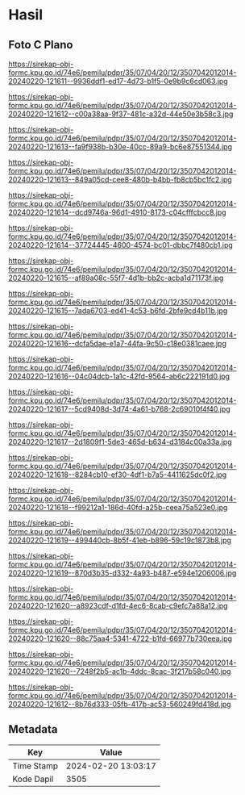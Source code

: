 # Hasil

## Foto C Plano

https://sirekap-obj-formc.kpu.go.id/74e6/pemilu/pdpr/35/07/04/20/12/3507042012014-20240220-121611--9936ddf1-ed17-4d73-b1f5-0e9b9c6cd063.jpg

https://sirekap-obj-formc.kpu.go.id/74e6/pemilu/pdpr/35/07/04/20/12/3507042012014-20240220-121612--c00a38aa-9f37-481c-a32d-44e50e3b58c3.jpg

https://sirekap-obj-formc.kpu.go.id/74e6/pemilu/pdpr/35/07/04/20/12/3507042012014-20240220-121613--fa9f938b-b30e-40cc-89a9-bc6e87551344.jpg

https://sirekap-obj-formc.kpu.go.id/74e6/pemilu/pdpr/35/07/04/20/12/3507042012014-20240220-121613--849a05cd-cee8-480b-b4bb-fb8cb5bc1fc2.jpg

https://sirekap-obj-formc.kpu.go.id/74e6/pemilu/pdpr/35/07/04/20/12/3507042012014-20240220-121614--dcd9746a-96d1-4910-8173-c04cfffcbcc8.jpg

https://sirekap-obj-formc.kpu.go.id/74e6/pemilu/pdpr/35/07/04/20/12/3507042012014-20240220-121614--37724445-4600-4574-bc01-dbbc7f480cb1.jpg

https://sirekap-obj-formc.kpu.go.id/74e6/pemilu/pdpr/35/07/04/20/12/3507042012014-20240220-121615--af89a08c-55f7-4d1b-bb2c-acba1d71173f.jpg

https://sirekap-obj-formc.kpu.go.id/74e6/pemilu/pdpr/35/07/04/20/12/3507042012014-20240220-121615--7ada6703-ed41-4c53-b6fd-2bfe9cd4b11b.jpg

https://sirekap-obj-formc.kpu.go.id/74e6/pemilu/pdpr/35/07/04/20/12/3507042012014-20240220-121616--dcfa5dae-e1a7-44fa-9c50-c18e0381caee.jpg

https://sirekap-obj-formc.kpu.go.id/74e6/pemilu/pdpr/35/07/04/20/12/3507042012014-20240220-121616--04c04dcb-1a1c-42fd-9564-ab6c222191d0.jpg

https://sirekap-obj-formc.kpu.go.id/74e6/pemilu/pdpr/35/07/04/20/12/3507042012014-20240220-121617--5cd9408d-3d74-4a61-b768-2c69010f4f40.jpg

https://sirekap-obj-formc.kpu.go.id/74e6/pemilu/pdpr/35/07/04/20/12/3507042012014-20240220-121617--2d1809f1-5de3-465d-b634-d3184c00a33a.jpg

https://sirekap-obj-formc.kpu.go.id/74e6/pemilu/pdpr/35/07/04/20/12/3507042012014-20240220-121618--8284cb10-ef30-4df1-b7a5-4411625dc0f2.jpg

https://sirekap-obj-formc.kpu.go.id/74e6/pemilu/pdpr/35/07/04/20/12/3507042012014-20240220-121618--f99212a1-186d-40fd-a25b-ceea75a523e0.jpg

https://sirekap-obj-formc.kpu.go.id/74e6/pemilu/pdpr/35/07/04/20/12/3507042012014-20240220-121619--499440cb-8b5f-41eb-b896-59c19c1873b8.jpg

https://sirekap-obj-formc.kpu.go.id/74e6/pemilu/pdpr/35/07/04/20/12/3507042012014-20240220-121619--870d3b35-d332-4a93-b487-e594e1206006.jpg

https://sirekap-obj-formc.kpu.go.id/74e6/pemilu/pdpr/35/07/04/20/12/3507042012014-20240220-121620--a8923cdf-d1fd-4ec6-8cab-c9efc7a88a12.jpg

https://sirekap-obj-formc.kpu.go.id/74e6/pemilu/pdpr/35/07/04/20/12/3507042012014-20240220-121620--88c75aa4-5341-4722-b1fd-66977b730eea.jpg

https://sirekap-obj-formc.kpu.go.id/74e6/pemilu/pdpr/35/07/04/20/12/3507042012014-20240220-121620--7248f2b5-ac1b-4ddc-8cac-3f217b58c040.jpg

https://sirekap-obj-formc.kpu.go.id/74e6/pemilu/pdpr/35/07/04/20/12/3507042012014-20240220-121612--8b76d333-05fb-417b-ac53-560249fd418d.jpg


## Metadata

| Key        | Value               |
| ---------- | ------------------- |
| Time Stamp | 2024-02-20 13:03:17 |
| Kode Dapil | 3505                |



